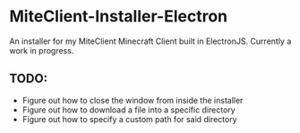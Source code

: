 # MiteClient-Installer-Electron
An installer for my MiteClient Minecraft Client built in ElectronJS. Currently a work in progress.

## TODO:
- Figure out how to close the window from inside the installer
- Figure out how to download a file into a specific directory
- Figure out how to specify a custom path for said directory
